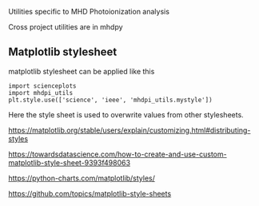 Utilities specific to MHD Photoionization analysis

Cross project utilities are in mhdpy


## Matplotlib stylesheet

matplotlib stylesheet can be applied like this 

```
import scienceplots
import mhdpi_utils
plt.style.use(['science', 'ieee', 'mhdpi_utils.mystyle'])
```

Here the style sheet is used to overwrite values from other stylesheets. 

https://matplotlib.org/stable/users/explain/customizing.html#distributing-styles

https://towardsdatascience.com/how-to-create-and-use-custom-matplotlib-style-sheet-9393f498063

https://python-charts.com/matplotlib/styles/

https://github.com/topics/matplotlib-style-sheets   